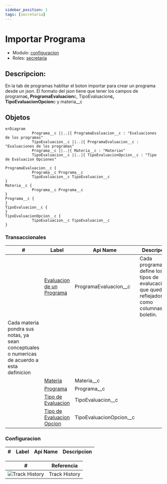 ```yaml
---
sidebar_position: 1
tags: [secretaria]
---
```


# Importar Programa

- Modulo: [configuracion](/configuracion)
- Roles: [secretaria](/tags/secretaria)

## Descripcion:

En la tab de programas hablitar el boton importar para crear un programa desde un json.
El formato del json tiene que tener los campos de programa**c, ProgramaEvaluacion**c, TipoEvaluacion**c, TipoEvaluacionOpcion**c y materia\_\_c

<!-- START autogenerated-objects -->

## Objetos

```mermaid
erDiagram
            Programa__c ||..|{ ProgramaEvaluacion__c : "Evaluaciones de los programas"
            TipoEvaluacion__c ||..|{ ProgramaEvaluacion__c : "Evaluaciones de los programas"
            Programa__c ||..|{ Materia__c : "Materias"
            TipoEvaluacion__c ||..|{ TipoEvaluacionOpcion__c : "Tipo de Evaluacion Opciones"

ProgramaEvaluacion__c {
            Programa__c Programa__c
            TipoEvaluacion__c TipoEvaluacion__c
}
Materia__c {
            Programa__c Programa__c
}
Programa__c {
}
TipoEvaluacion__c {
}
TipoEvaluacionOpcion__c {
            TipoEvaluacion__c TipoEvaluacion__c
}

```

### Transaccionales

| #                                                                                            | Label                                                                      | Api Name                  | Descripcion                                                                                        |
| -------------------------------------------------------------------------------------------- | -------------------------------------------------------------------------- | ------------------------- | -------------------------------------------------------------------------------------------------- |
| <div class="icons"></div>                                                                    | [Evaluacion de un Programa](/diccionarios/objects/ProgramaEvaluacion__c)   | ProgramaEvaluacion\_\_c   | Cada programa define los tipos de evalucaciones que quedaran reflejados como columnas del boletin. |
| Cada materia pondra sus notas, ya sean conceptuales o numericas de acuerdo a esta definicion |
| <div class="icons"></div>                                                                    | [Materia](/diccionarios/objects/Materia__c)                                | Materia\_\_c              |                                                                                                    |
| <div class="icons"></div>                                                                    | [Programa](/diccionarios/objects/Programa__c)                              | Programa\_\_c             |                                                                                                    |
| <div class="icons"></div>                                                                    | [Tipo de Evaluacion](/diccionarios/objects/TipoEvaluacion__c)              | TipoEvaluacion\_\_c       |                                                                                                    |
| <div class="icons"></div>                                                                    | [Tipo de Evaluacion Opcion](/diccionarios/objects/TipoEvaluacionOpcion__c) | TipoEvaluacionOpcion\_\_c |                                                                                                    |

### Configuracion

| #   | Label | Api Name | Descripcion |
| --- | ----- | -------- | ----------- |

| #                                                              | Referencia    |
| -------------------------------------------------------------- | ------------- |
| <div class="icons">![Track History](/img/tracker_60.png)</div> | Track History |

<!-- END autogenerated-objects -->
